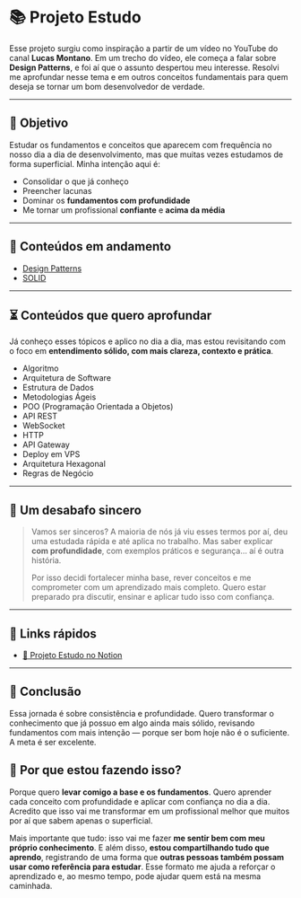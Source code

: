 # 📚 Projeto Estudo

Esse projeto surgiu como inspiração a partir de um vídeo no YouTube do canal **Lucas Montano**. Em um trecho do vídeo, ele começa a falar sobre **Design Patterns**, e foi aí que o assunto despertou meu interesse. Resolvi me aprofundar nesse tema e em outros conceitos fundamentais para quem deseja se tornar um bom desenvolvedor de verdade.

---

## 🚀 Objetivo

Estudar os fundamentos e conceitos que aparecem com frequência no nosso dia a dia de desenvolvimento, mas que muitas vezes estudamos de forma superficial. Minha intenção aqui é:

- Consolidar o que já conheço
- Preencher lacunas
- Dominar os **fundamentos com profundidade**
- Me tornar um profissional **confiante** e **acima da média**

---

## 🧠 Conteúdos em andamento

- [Design Patterns](https://www.notion.so/Design-Patterns-1c3b31615f058048be1fc50717a12319?pvs=21)
- [SOLID](https://www.notion.so/SOLID-1c4b31615f05805ca292e0a239da3373?pvs=21)

---

## ⏳ Conteúdos que quero aprofundar

Já conheço esses tópicos e aplico no dia a dia, mas estou revisitando com o foco em **entendimento sólido, com mais clareza, contexto e prática**.

- Algoritmo  
- Arquitetura de Software  
- Estrutura de Dados  
- Metodologias Ágeis  
- POO (Programação Orientada a Objetos)  
- API REST  
- WebSocket  
- HTTP  
- API Gateway  
- Deploy em VPS  
- Arquitetura Hexagonal  
- Regras de Negócio  

---

## 💬 Um desabafo sincero

> Vamos ser sinceros? A maioria de nós já viu esses termos por aí, deu uma estudada rápida e até aplica no trabalho. Mas saber explicar **com profundidade**, com exemplos práticos e segurança… aí é outra história.  
>  
> Por isso decidi fortalecer minha base, rever conceitos e me comprometer com um aprendizado mais completo. Quero estar preparado pra discutir, ensinar e aplicar tudo isso com confiança.

---

## 🔗 Links rápidos

- [🔗 Projeto Estudo no Notion](https://www.notion.so/Projeto-Estudo-1c3b31615f058093b8b1d7a82ab38d7e?pvs=4)

---

## 🧱 Conclusão

Essa jornada é sobre consistência e profundidade. Quero transformar o conhecimento que já possuo em algo ainda mais sólido, revisando fundamentos com mais intenção — porque ser bom hoje não é o suficiente. A meta é ser excelente.

## 🎯 Por que estou fazendo isso?

Porque quero **levar comigo a base e os fundamentos**.
Quero aprender cada conceito com profundidade e aplicar com confiança no dia a dia.
Acredito que isso vai me transformar em um profissional melhor que muitos por aí que sabem apenas o superficial.

Mais importante que tudo: isso vai me fazer **me sentir bem com meu próprio conhecimento**.
E além disso, **estou compartilhando tudo que aprendo**, registrando de uma forma que **outras pessoas também possam usar como referência para estudar**.
Esse formato me ajuda a reforçar o aprendizado e, ao mesmo tempo, pode ajudar quem está na mesma caminhada.
